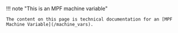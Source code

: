 !!! note "This is an MPF machine variable"

    The content on this page is technical documentation for an [MPF Machine Variable](/machine_vars).